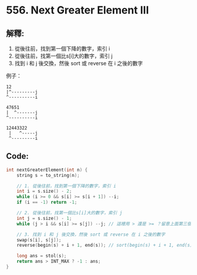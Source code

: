 # 556. Next Greater Element III

## 解釋:

1. 從後往前，找到第一個下降的數字，索引 i
2. 從後往前，找第一個比s[i]大的數字，索引 j
3. 找到 i 和 j 後交換，然後 sort 或 reverse 在 i 之後的數字

例子：
```
12
|^---------j
^----------i

47651
|  ^-------j
^----------i

12443322
 |   ^-----j
 ^---------i
```

## Code:
```cpp
int nextGreaterElement(int n) {
    string s = to_string(n);

    // 1. 從後往前，找到第一個下降的數字，索引 i
    int i = s.size() - 2;
    while (i >= 0 && s[i] >= s[i + 1]) --i;
    if (i == -1) return -1;

    // 2. 從後往前，找第一個比s[i]大的數字，索引 j
    int j = s.size() - 1;
    while (j > i && s[i] >= s[j]) --j; // 這裡用 > 還是 >= ？留意上面第三個例子

    // 3. 找到 i 和 j 後交換，然後 sort 或 reverse 在 i 之後的數字
    swap(s[i], s[j]);
    reverse(begin(s) + i + 1, end(s)); // sort(begin(s) + i + 1, end(s));

    long ans = stol(s);
    return ans > INT_MAX ? -1 : ans;
}
```
